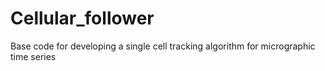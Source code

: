 # Cellular_follower

Base code for developing a single cell tracking algorithm for micrographic time series
